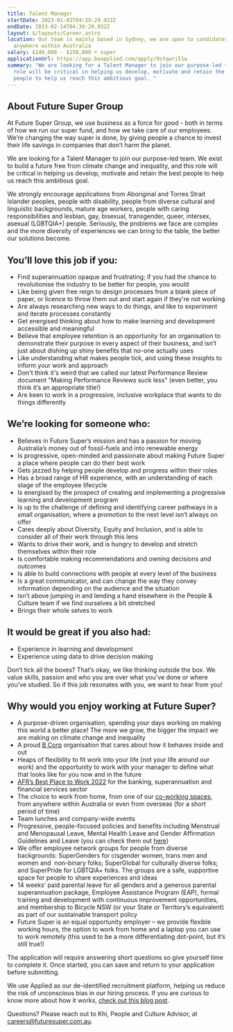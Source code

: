 ```yaml
---
title: Talent Manager
startDate: 2023-01-03T04:39:29.923Z
endDate: 2023-02-14T04:39:29.932Z
layout: $/layouts/Career.astro
location: Our team is mainly based in Sydney, we are open to candidates from
  anywhere within Australia
salary: $140,000 - $150,000 + super
applicationUrl: https://app.beapplied.com/apply/9stqwri51w
summary: "We are looking for a Talent Manager to join our purpose-led team. This
  role will be critical in helping us develop, motivate and retain the best
  people to help us reach this ambitious goal. "
---
```

## About Future Super Group

At Future Super Group, we use business as a force for good - both in terms of how we run our super fund, and how we take care of our employees. We’re changing the way super is done, by giving people a chance to invest their life savings in companies that don’t harm the planet. 

We are looking for a Talent Manager to join our purpose-led team. We exist to build a future free from climate change and inequality, and this role will be critical in helping us develop, motivate and retain the best people to help us reach this ambitious goal. 

We strongly encourage applications from Aboriginal and Torres Strait Islander peoples, people with disability, people from diverse cultural and linguistic backgrounds, mature age workers, people with caring responsibilities and lesbian, gay, bisexual, transgender, queer, intersex, asexual (LGBTQIA+) people. Seriously, the problems we face are complex and the more diversity of experiences we can bring to the table, the better our solutions become.

## You’ll love this job if you:

* Find superannuation opaque and frustrating; if you had the chance to revolutionise the industry to be better for people, you would 
* Like being given free reign to design processes from a blank piece of paper, or licence to throw them out and start again if they're not working
* Are always researching new ways to do things, and like to experiment and iterate processes constantly
* Get energised thinking about how to make learning and development accessible and meaningful
* Believe that employee retention is an opportunity for an organisation to demonstrate their purpose in every aspect of their business, and isn’t just about dishing up shiny benefits that no-one actually uses
* Like understanding what makes people tick, and using these insights to inform your work and approach
* Don't think it's weird that we called our latest Performance Review document "Making Performance Reviews suck less" (even better, you think it’s an appropriate title!)
* Are keen to work in a progressive, inclusive workplace that wants to do things differently

## We’re looking for someone who:

* Believes in Future Super’s mission and has a passion for moving Australia’s money out of fossil-fuels and into renewable energy 
* Is progressive, open-minded and passionate about making Future Super a place where people can do their best work
* Gets jazzed by helping people develop and progress within their roles
* Has a broad range of HR experience, with an understanding of each stage of the employee lifecycle 
* Is energised by the prospect of creating and implementing a progressive learning and development program
* Is up to the challenge of defining and identifying career pathways in a small organisation, where a promotion to the next level isn’t always on offer
* Cares deeply about Diversity, Equity and Inclusion, and is able to consider all of their work through this lens 
* Wants to drive their work, and is hungry to develop and stretch themselves within their role
* Is comfortable making recommendations and owning decisions and outcomes
* Is able to build connections with people at every level of the business
* Is a great communicator, and can change the way they convey information depending on the audience and the situation 
* Isn’t above jumping in and lending a hand elsewhere in the People & Culture team if we find ourselves a bit stretched
* Brings their whole selves to work

## It would be great if you also had:

* Experience in learning and development
* Experience using data to drive decision making 

Don’t tick all the boxes? That’s okay, we like thinking outside the box. We value skills, passion and who you are over what you’ve done or where you’ve studied. So if this job resonates with you, we want to hear from you!

## Why would you enjoy working at Future Super?

* A purpose-driven organisation, spending your days working on making this world a better place! The more we grow, the bigger the impact we are making on climate change and inequality
* A proud [B Corp](https://www.bcorporation.net/en-us/certification) organisation that cares about how it behaves inside and out
* Heaps of flexibility to fit work into your life (not your life around our work) and the opportunity to work with your manager to define what that looks like for you now and in the future
* [AFR’s Best Place to Work 2022](https://www.afr.com/work-and-careers/workplace/employee-benefits-catapult-future-super-to-the-top-of-the-ladder-20220421-p5af6m) for the banking, superannuation and financial services sector 
* The choice to work from home, from one of our [co-working spaces](https://www.hubaustralia.com/), from anywhere within Australia or even from overseas (for a short period of time)
* Team lunches and company-wide events
* Progressive, people-focused policies and benefits including Menstrual and Menopausal Leave, Mental Health Leave and Gender Affirmation Guidelines and Leave (you can check them out [here](https://www.futuresuper.com.au/purpose/))
* We offer employee network groups for people from diverse backgrounds: SuperGenders for cisgender women, trans men and women and  non-binary folks; SuperGlobal for culturally diverse folks; and SuperPride for LGBTQIA+ folks. The groups are a safe, supportive space for people to share experiences and ideas  
* 14 weeks’ paid parental leave for all genders and a generous parental superannuation package, Employee Assistance Program (EAP), formal training and development with continuous improvement opportunities, and membership to Bicycle NSW (or your State or Territory’s equivalent) as part of our sustainable transport policy
* Future Super is an equal opportunity employer – we provide flexible working hours, the option to work from home and a laptop you can use to work remotely (this used to be a more differentiating dot-point, but it’s still true!)

The application will require answering short questions so give yourself time to complete it. Once started, you can save and return to your application before submitting.

We use Applied as our de-identified recruitment platform, helping us reduce the risk of unconscious bias in our hiring process. If you are curious to know more about how it works, [check out this blog post](https://www.linkedin.com/pulse/how-de-identified-recruitment-improving-diversity-our-veronica/?trackingId=0MnwcX%2BBRQSOTl0oogaIbA%3D%3D).

Questions? Please reach out to Khi, People and Culture Advisor, at careers@futuresuper.com.au.